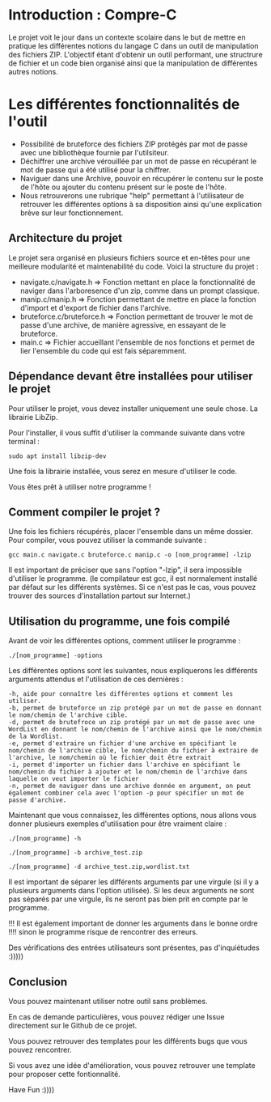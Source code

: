 # Introduction : Compre-C

Le projet voit le jour dans un contexte scolaire dans le but de mettre en pratique les différentes notions du langage C dans un outil de manipulation des fichiers ZIP. L'objectif étant d'obtenir un outil performant, une structrure de fichier et un code bien organisé ainsi que la manipulation de différentes autres notions.


# Les différentes fonctionnalités de l'outil

- Possibilité de bruteforce des fichiers ZIP protégés par mot de passe avec une bibliothèque fournie par l'utilsiteur.
- Déchiffrer une archive vérouillée par un mot de passe en récupérant le mot de passe qui a été utilisé pour la chiffrer.
- Naviguer dans une Archive, pouvoir en récupérer le contenu sur le poste de l'hôte ou ajouter du contenu présent sur le poste de l'hôte.
- Nous retrouverons une rubrique "help" permettant à l'utilisateur de retrouver les différentes options à sa disposition ainsi qu'une explication brève sur leur fonctionnement.

## Architecture du projet

Le projet sera organisé en plusieurs fichiers source et en-têtes pour une meilleure modularité et maintenabilité du code. Voici la structure du projet :
- navigate.c/navigate.h  => Fonction mettant en place la fonctionnalité de naviger dans l'arboresence d'un zip, comme dans un prompt classique.
- manip.c/manip.h => Fonction permettant de mettre en place la fonction d'import et d'export de fichier dans l'archive.
- bruteforce.c/bruteforce.h => Fonction permettant de trouver le mot de passe d'une archive, de manière agressive, en essayant de le bruteforce.
- main.c => Fichier accueillant l'ensemble de nos fonctions et permet de lier l'ensemble du code qui est fais séparemment. 


## Dépendance devant être installées pour utiliser le projet

Pour utiliser le projet, vous devez installer uniquement une seule chose. La librairie LibZip.

Pour l'installer, il vous suffit d'utiliser la commande suivante dans votre terminal :
```shell
sudo apt install libzip-dev
```

Une fois la librairie installée, vous serez en mesure d'utiliser le code.

Vous êtes prêt à utiliser notre programme !

## Comment compiler le projet ?

Une fois les fichiers récupérés, placer l'ensemble dans un même dossier. Pour compiler, vous pouvez utiliser la commande suivante :

```shell
gcc main.c navigate.c bruteforce.c manip.c -o [nom_programme] -lzip
```
Il est important de préciser que sans l'option "-lzip", il sera impossible d'utiliser le programme.
(le compilateur est gcc, il est normalement installé par défaut sur les différents systèmes. Si ce n'est pas le cas, vous pouvez trouver des sources d'installation partout sur Internet.)

## Utilisation du programme, une fois compilé

Avant de voir les différentes options, comment utiliser le programme :
```shell
./[nom_programme] -options
```

Les différentes options sont les suivantes, nous expliquerons les différents arguments attendus et l'utilisation de ces dernières : 
```shell
-h, aide pour connaître les différentes options et comment les utiliser.
-b, permet de bruteforce un zip protégé par un mot de passe en donnant le nom/chemin de l'archive cible.
-d, permet de brutefroce un zip protégé par un mot de passe avec une WordList en donnant le nom/chemin de l'archive ainsi que le nom/chemin de la Wordlist.
-e, permet d'extraire un fichier d'une archive en spécifiant le nom/chemin de l'archive cible, le nom/chemin du fichier à extraire de l'archive, le nom/chemin où le fichier doit être extrait
-i, permet d'importer un fichier dans l'archive en spécifiant le nom/chemin du fichier à ajouter et le nom/chemin de l'archive dans laquelle on veut importer le fichier
-n, permet de naviguer dans une archive donnée en argument, on peut également combiner cela avec l'option -p pour spécifier un mot de passe d'archive.
```

Maintenant que vous connaissez, les différentes options, nous allons vous donner plusieurs exemples d'utilisation pour être vraiment claire :
```shell
./[nom_programme] -h
```

```shell
./[nom_programme] -b archive_test.zip
```

```shell
./[nom_programme] -d archive_test.zip,wordlist.txt
```

Il est important de séparer les différents arguments par une virgule (si il y a plusieurs arguments dans l'option utilisée).
Si les deux arguments ne sont pas séparés par une virgule, ils ne seront pas bien prit en compte par le programme.

!!! Il est également important de donner les arguments dans le bonne ordre !!!! sinon le programme risque de rencontrer des erreurs.

Des vérifications des entrées utilisateurs sont présentes, pas d'inquiétudes :)))))

## Conclusion

Vous pouvez maintenant utiliser notre outil sans problèmes.

En cas de demande particulières, vous pouvez rédiger une Issue directement sur le Github de ce projet.

Vous pouvez retrouver des templates pour les différents bugs que vous pouvez rencontrer.

Si vous avez une idée d'amélioration, vous pouvez retrouver une template pour proposer cette fontionnalité.

Have Fun :))))

